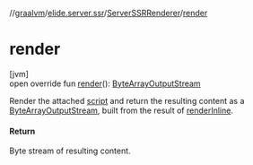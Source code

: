 //[graalvm](../../../index.md)/[elide.server.ssr](../index.md)/[ServerSSRRenderer](index.md)/[render](render.md)

# render

[jvm]\
open override fun [render](render.md)(): [ByteArrayOutputStream](https://docs.oracle.com/javase/8/docs/api/java/io/ByteArrayOutputStream.html)

Render the attached [script](../../../../../packages/graalvm/elide.server.ssr/-server-s-s-r-renderer/script.md) and return the resulting content as a [ByteArrayOutputStream](https://docs.oracle.com/javase/8/docs/api/java/io/ByteArrayOutputStream.html), built from the result of [renderInline](render-inline.md).

#### Return

Byte stream of resulting content.
